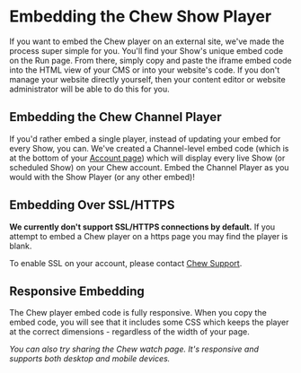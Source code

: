 # Embedding the Chew Show Player

If you want to embed the Chew player on an external site, we've made the process super simple for you. You'll find your Show's unique embed code on the Run page. From there, simply copy and paste the iframe embed code into the HTML view of your CMS or into your website's code. If you don't manage your website directly yourself, then your content editor or website administrator will be able to do this for you.

## Embedding the Chew Channel Player

If you'd rather embed a single player, instead of updating your embed for every Show, you can. We've created a Channel-level embed code (which is at the bottom of your [Account page](http://chew.tv/account)) which will display every live Show (or scheduled Show) on your Chew account. Embed the Channel Player as you would with the Show Player (or any other embed)!

## Embedding Over SSL/HTTPS

**We currently don't support SSL/HTTPS connections by default.** If you attempt to embed a Chew player on a https page you may find the player is blank.

To enable SSL on your account, please contact [Chew Support](mailto:support@chew.tv).

## Responsive Embedding

The Chew player embed code is fully responsive. When you copy the embed code, you will see that it includes some CSS which keeps the player at the correct dimensions - regardless of the width of your page.

_You can also try sharing the Chew watch page. It's responsive and supports both desktop and mobile devices._
